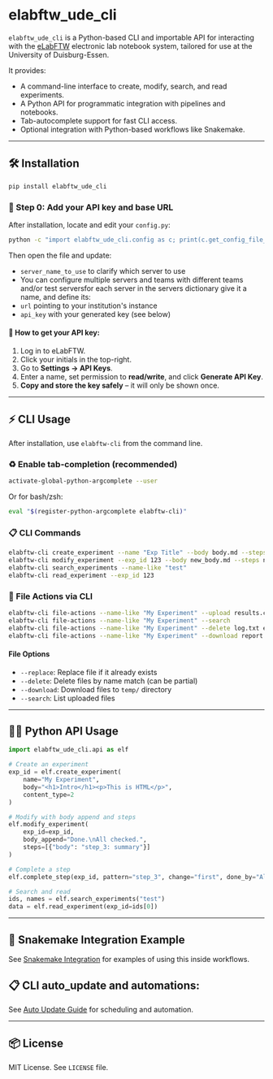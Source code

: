 # elabftw_ude_cli

`elabftw_ude_cli` is a Python-based CLI and importable API for interacting with the [eLabFTW](https://www.elabftw.net) electronic lab notebook system, tailored for use at the University of Duisburg-Essen.

It provides:

- A command-line interface to create, modify, search, and read experiments.
- A Python API for programmatic integration with pipelines and notebooks.
- Tab-autocomplete support for fast CLI access.
- Optional integration with Python-based workflows like Snakemake.

---

## 🛠 Installation

```bash
pip install elabftw_ude_cli
```

### 🔑 Step 0: Add your API key and base URL

After installation, locate and edit your `config.py`:

```bash
python -c "import elabftw_ude_cli.config as c; print(c.get_config_file_path())"
```

Then open the file and update:
- `server_name_to_use` to clarify which server to use
- You can configure multiple servers and teams with different teams and/or test serversfor each server in the servers dictionary give it a name, and define its:
 - `url` pointing to your institution's instance
 - `api_key` with your generated key (see below)


#### 🎯 How to get your API key:
1. Log in to eLabFTW.
2. Click your initials in the top-right.
3. Go to **Settings → API Keys**.
4. Enter a name, set permission to **read/write**, and click **Generate API Key**.
5. **Copy and store the key safely** – it will only be shown once.

---

## ⚡ CLI Usage

After installation, use `elabftw-cli` from the command line.

### ♻️ Enable tab-completion (recommended)

```bash
activate-global-python-argcomplete --user
```

Or for bash/zsh:

```bash
eval "$(register-python-argcomplete elabftw-cli)"
```

### 📋 CLI Commands

```bash
elabftw-cli create_experiment --name "Exp Title" --body body.md --steps steps.json
elabftw-cli modify_experiment --exp_id 123 --body new_body.md --steps new_steps.json
elabftw-cli search_experiments --name-like "test"
elabftw-cli read_experiment --exp_id 123
```

### 📁 File Actions via CLI

```bash
elabftw-cli file-actions --name-like "My Experiment" --upload results.csv --replace
elabftw-cli file-actions --name-like "My Experiment" --search
elabftw-cli file-actions --name-like "My Experiment" --delete log.txt error.log
elabftw-cli file-actions --name-like "My Experiment" --download report.txt
```

#### File Options
- `--replace`: Replace file if it already exists
- `--delete`: Delete files by name match (can be partial)
- `--download`: Download files to `temp/` directory
- `--search`: List uploaded files

---

## 🧑‍💻 Python API Usage

```python
import elabftw_ude_cli.api as elf

# Create an experiment
exp_id = elf.create_experiment(
    name="My Experiment",
    body="<h1>Intro</h1><p>This is HTML</p>",
    content_type=2
)

# Modify with body append and steps
elf.modify_experiment(
    exp_id=exp_id,
    body_append="Done.\nAll checked.",
    steps=[{"body": "step_3: summary"}]
)

# Complete a step
elf.complete_step(exp_id, pattern="step_3", change="first", done_by="Alice")

# Search and read
ids, names = elf.search_experiments("test")
data = elf.read_experiment(exp_id=ids[0])
```

---

## 🧬 Snakemake Integration Example

See [Snakemake Integration](./README_Snakemake_Integration.md) for examples of using this inside workflows.

## 📋 CLI auto_update and automations:

See [Auto Update Guide](./README_AutoUpdate.md) for scheduling and automation.


---

## 📦 License

MIT License. See `LICENSE` file.

